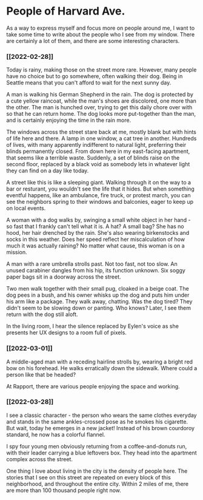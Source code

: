 # People of Harvard Ave.
As a way to express myself and focus more on people around me, I want to take some time to write about the people who I see from my window. There are certainly a lot of them, and there are some interesting characters. 

### [[2022-02-28]]
Today is rainy, making those on the street more rare. However, many people have no choice but to go somewhere, often walking their dog. Being in Seattle means that you can't afford to wait for the next sunny day. 

A man is walking his German Shepherd in the rain. The dog is protected by a cute yellow raincoat, while the man's shoes are discolored, one more than the other. The man is hunched over, trying to get this daily chore over with so that he can return home. The dog looks more put-together than the man, and is certainly enjoying the time in the rain more. 

The windows across the street stare back at me, mostly blank but with hints of life here and there. A lamp in one window, a cat tree in another. Hundreds of lives, with many apparently indifferent to natural light, preferring their blinds permanently closed. From down here in my east-facing apartment, that seems like a terrible waste. Suddenly, a set of blinds raise on the second floor, replaced by a black void as somebody lets in whatever light they can find on a day like today.

A street like this is like a sleeping giant. Walking through it on the way to a bar or resturant, you wouldn't see the life that it hides. But when something eventful happens, like an ambulance, fire truck, or protest march, you can see the neighbors spring to their windows and balconies, eager to keep up on local events. 

A woman with a dog walks by, swinging a small white object in her hand - so fast that I frankly can't tell what it is. A hat? A small bag? She has no hood, her hair drenched by the rain. She's also wearing birkenstocks and socks in this weather. Does her speed reflect her miscalculation of how much it was actually raining? No matter what cause, this woman is on a mission. 

A man with a rare umbrella strolls past. Not too fast, not too slow. An unused carabiner dangles from his hip, its function unknown. Six soggy paper bags sit in a doorway across the street. 

Two men walk together with their small pug, cloaked in a beige coat. The dog pees in a bush, and his owner whisks up the dog and puts him under his arm like a package. They walk away, chatting. Was the dog tired? They didn't seem to be slowing down or panting. Who knows? Later, I see them return with the dog still aloft. 

In the living room, I hear the silence replaced by Eylen's voice as she presents her UX designs to a room full of pixels.

### [[2022-03-01]]
A middle-aged man with a receding hairline strolls by, wearing a bright red bow on his forehead. He walks erratically down the sidewalk. Where could a person like that be headed?

At Rapport, there are various people enjoying the space and working. 

### [[2022-03-28]]
I see a classic character - the person who wears the same clothes everyday and stands in the same ankles-crossed pose as he smokes his cigarette. But wait, today he emerges in a new jacket! Instead of his brown courdoroy standard, he now has a colorful flannel. 

I spy four young men obviously returning from a coffee-and-donuts run, with their leader carrying a blue leftovers box. They head into the apartment complex across the street. 

One thing I love about living in the city is the density of people here. The stories that I see on this street are repeated on every block of this neighborhood, and throughout the entire city. Within 2 miles of me, there are more than 100 thousand people right now. 